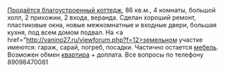 <a href="http://vanino27.ru/viewtopic.php?f=11&t=14">Продаётся благоустроенный коттедж</a>, 86 кв.м., 4 комнаты, большой холл, 2 прихожии, 2 входа, веранда. Сделан хороший ремонт, пластиковые окна, новые межкомнатные и входные двери, большая кухня, под всем домом подвал. На <a href="http://vanino27.ru/viewforum.php?f=12>земельном участке</a> имеются: гараж, сарай, погреб, посадки.
Частично остается <a href="http://vanino27.ru/viewforum.php?f=63">мебель</a>. Возможен обмен <a href="http://vanino27.ru/viewforum.php?f=9">квартира</a> + доплата.
Все вопросы по телефону 89098470081
